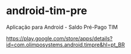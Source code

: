 android-tim-pre
===============


Aplicação para Android - Saldo Pré-Pago TIM


https://play.google.com/store/apps/details?id=com.olimposystems.android.timpre&hl=pt_BR
